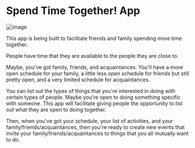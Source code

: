# Spend Time Together! App

![image](https://github.com/Djeisen642/SpendTimeTogetherApp/assets/33557118/08a78223-c4f8-4a92-af85-29eec230349f)

This app is being built to facilitate friends and family spending more time together.

People have time that they are available to the people they are close to.

Maybe, you've got family, friends, and acquaintances. You'll have a more open schedule for your family, a little less open schedule for friends but still pretty open, and a very limited schedule for acquaintances.

You can list out the types of things that you're interested in doing with certain types of people. Maybe you're open to doing something specific with someone. This app will facilitate giving people the opportunity to list out what they are open to doing together.

Then, when you've got your schedule, your list of activities, and your family/friends/acquaintances, then you're ready to create new events that invite your family/friends/acquaintances to things that you all mutually want to do.
